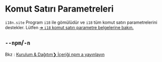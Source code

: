 # Komut Satırı Parametreleri

`i18n.site` Program `i18` ile gömülüdür ve `i18` tüm komut satırı parametrelerini destekler. Lütfen [➔ `i18` komut satırı parametre belgelerine bakın.](/i18/cli)

## `--npm`/`-n`

Bkz : [Kurulum & Dağıtım❯ İçeriği npm a yayınlayın](/i18n.site/use#npm)